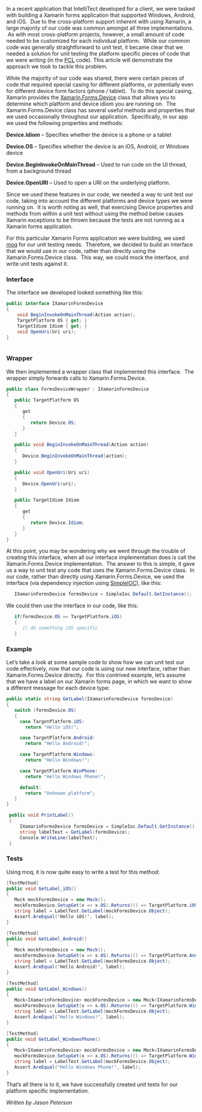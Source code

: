 

In a recent application that IntelliTect developed for a client, we were tasked with building a Xamarin forms application that supported Windows, Android, and iOS.  Due to the cross-platform support inherent with using Xamarin, a large majority of our code was common amongst all three implementations.  As with most cross-platform projects, however, a small amount of code needed to be customized for each individual platform.  While our common code was generally straightforward to unit test, it became clear that we needed a solution for unit testing the platform specific pieces of code that we were writing (in the [PCL](https://developer.xamarin.com/guides/cross-platform/application_fundamentals/pcl/introduction_to_portable_class_libraries/) code). This article will demonstrate the approach we took to tackle this problem.

While the majority of our code was shared, there were certain pieces of code that required special casing for different platforms, or potentially even for different device form factors (phone / tablet).  To do this special casing, Xamarin provides the [Xamarin.Forms.Device](https://developer.xamarin.com/guides/xamarin-forms/platform-features/device/) class that allows you to determine which platform and device idiom you are running on.  The Xamarin.Forms.Device class has several useful methods and properties that we used occasionally throughout our application.  Specifically, in our app we used the following properties and methods:

**Device.Idiom** – Specifies whether the device is a phone or a tablet

**Device.OS** – Specifies whether the device is an iOS, Android, or Windows device

**Device.BeginInvokeOnMainThread** – Used to run code on the UI thread, from a background thread

**Device.OpenURI** – Used to open a URI on the underlying platform. 

Since we used these features in our code, we needed a way to unit test our code, taking into account the different platforms and device types we were running on.  It is worth noting as well, that exercising Device properties and methods from within a unit test without using the method below causes Xamarin exceptions to be thrown because the tests are not running as a Xamarin forms application.

For this particular Xamarin Forms application we were building, we used [moq](https://github.com/moq) for our unit testing needs.  Therefore, we decided to build an interface that we would use in our code, rather than directly using the Xamarin.Forms.Device class.  This way, we could mock the interface, and write unit tests against it.

### **Interface**

The interface we developed looked something like this:

```csharp
public interface IXamarinFormsDevice
{
    void BeginInvokeOnMainThread(Action action);
    TargetPlatform OS { get; }
    TargetIdiom Idiom { get; }
    void OpenUri(Uri uri);
}
﻿
```

### **Wrapper**

We then implemented a wrapper class that implemented this interface.  The wrapper simply forwards calls to Xamarin.Forms.Device.

```csharp
public class FormsDeviceWrapper : IXamarinFormsDevice
{
   public TargetPlatform OS
   {
      get
      {
         return Device.OS;
      }
   }

   public void BeginInvokeOnMainThread(Action action)
   {
      Device.BeginInvokeOnMainThread(action);
   }

   public void OpenUri(Uri uri)
   {
      Device.OpenUri(uri);
   }

   public TargetIdiom Idiom
   {
      get
      {
         return Device.Idiom;
      }
   }
}

```

At this point, you may be wondering why we went through the trouble of creating this interface, when all our interface implementation does is call the Xamarin.Forms.Device implementation.  The answer to this is simple, it gave us a way to unit test any code that uses the Xamarin.Forms.Device class.  In our code, rather than directly using Xamarin.Forms.Device, we used the interface (via dependency injection using [SimpleIOC](https://msdn.microsoft.com/en-us/magazine/jj991965.aspx)), like this:

```csharp
   IXamarinFormsDevice formsDevice = SimpleIoc.Default.GetInstance();
```

We could then use the interface in our code, like this:

```csharp
   if(formsDevice.OS == TargetPlatform.iOS)
   {
      // do something iOS specific
   }
```

### **Example**

Let’s take a look at some sample code to show how we can unit test our code effectively, now that our code is using our new interface, rather than Xamarin.Forms.Device directly.  For this contrived example, let’s assume that we have a label on our Xamarin forms page, in which we want to show a different message for each device type:

```csharp
public static string GetLabel(IXamarinFormsDevice formsDevice)
{
   switch (formsDevice.OS)
   {
     case TargetPlatform.iOS:
       return "Hello iOS!";

     case TargetPlatform.Android:
       return "Hello Android!";

     case TargetPlatform.Windows:
       return "Hello Windows!";

     case TargetPlatform.WinPhone:
       return "Hello Windows Phone!";

     default:
       return "Unknown platform";
   }
}

 public void PrintLabel()
 {
     IXamarinFormsDevice formsDevice = SimpleIoc.Default.GetInstance();
     string labelText = GetLabel(formsDevice);
     Console.WriteLine(labelText);
 }
```

### **Tests**

Using moq, it is now quite easy to write a test for this method:

```csharp
[TestMethod]
public void GetLabel_iOS()
{
   Mock mockFormsDevice = new Mock();
   mockFormsDevice.SetupGet(x => x.OS).Returns(() => TargetPlatform.iOS);
   string label = LabelTest.GetLabel(mockFormsDevice.Object);
   Assert.AreEqual('Hello iOS!', label);
}

[TestMethod]
public void GetLabel_Android()
{
   Mock mockFormsDevice = new Mock();
   mockFormsDevice.SetupGet(x => x.OS).Returns(() => TargetPlatform.Android);
   string label = LabelTest.GetLabel(mockFormsDevice.Object);
   Assert.AreEqual('Hello Android!', label);
}

[TestMethod]
public void GetLabel_Windows()
{
   Mock<IXamarinFormsDevice> mockFormsDevice = new Mock<IXamarinFormsDevice>();
   mockFormsDevice.SetupGet(x => x.OS).Returns(() => TargetPlatform.Windows);
   string label = LabelTest.GetLabel(mockFormsDevice.Object);
   Assert.AreEqual("Hello Windows!", label);
}

[TestMethod]
public void GetLabel_WindowsPhone()
{
   Mock<IXamarinFormsDevice> mockFormsDevice = new Mock<IXamarinFormsDevice>();
   mockFormsDevice.SetupGet(x => x.OS).Returns(() => TargetPlatform.WinPhone);
   string label = LabelTest.GetLabel(mockFormsDevice.Object);
   Assert.AreEqual("Hello Windows Phone!", label);
}

```

That’s all there is to it, we have successfully created unit tests for our platform specific implementation.

_Written by Jason Peterson_
